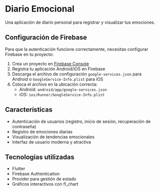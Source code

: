 # Diario Emocional

Una aplicación de diario personal para registrar y visualizar tus emociones.

## Configuración de Firebase

Para que la autenticación funcione correctamente, necesitas configurar Firebase en tu proyecto:

1. Crea un proyecto en [Firebase Console](https://console.firebase.google.com/)
2. Registra tu aplicación Android/iOS en Firebase
3. Descarga el archivo de configuración `google-services.json` para Android o `GoogleService-Info.plist` para iOS
4. Coloca el archivo en la ubicación correcta:
   - Android: `android/app/google-services.json`
   - iOS: `ios/Runner/GoogleService-Info.plist`

## Características

- Autenticación de usuarios (registro, inicio de sesión, recuperación de contraseña)
- Registro de emociones diarias
- Visualización de tendencias emocionales
- Interfaz de usuario moderna y atractiva

## Tecnologías utilizadas

- Flutter
- Firebase Authentication
- Provider para gestión de estado
- Gráficos interactivos con fl_chart